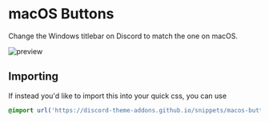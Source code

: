 # macOS Buttons
Change the Windows titlebar on Discord to match the one on macOS.

![preview](https://discord-theme-addons.github.io/snippets/assets/screenshots/macOS-buttons.gif)

## Importing
If instead you'd like to import this into your quick css, you can use
```css
@import url('https://discord-theme-addons.github.io/snippets/macos-buttons/index.css');
```

